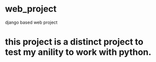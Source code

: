 # web_project
django based web project 

# this project is a distinct project to test my anility to work with python.
